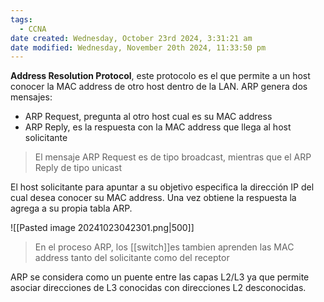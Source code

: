 ```yaml
---
tags:
  - CCNA
date created: Wednesday, October 23rd 2024, 3:31:21 am
date modified: Wednesday, November 20th 2024, 11:33:50 pm
---
```

**Address Resolution Protocol**, este protocolo es el que permite a un host conocer la MAC address de otro host dentro de la LAN. ARP genera dos mensajes:
- ARP Request, pregunta al otro host cual es su MAC address 
- ARP Reply, es la respuesta con la MAC address que llega al host solicitante 

> El mensaje ARP Request es de tipo broadcast, mientras que el ARP Reply de tipo unicast 

El host solicitante para apuntar a su objetivo especifica la dirección IP del cual desea conocer su MAC address. Una vez obtiene la respuesta la agrega a su propia tabla ARP.

![[Pasted image 20241023042301.png|500]]
> En el proceso ARP, los [[switch]]es tambien aprenden las MAC address tanto del solicitante como del receptor


ARP se considera como un puente entre las capas L2/L3 ya que permite asociar direcciones de L3 conocidas con direcciones L2 desconocidas. 
